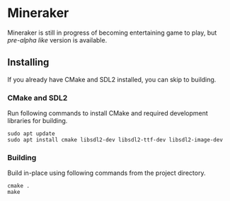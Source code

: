 # Mineraker
Mineraker is still in progress of becoming entertaining game to play, but *pre-alpha like* version is available.

## Installing
If you already have CMake and SDL2 installed, you can skip to building.

### CMake and SDL2
Run following commands to install CMake and required development libraries for building.
```shell
sudo apt update
sudo apt install cmake libsdl2-dev libsdl2-ttf-dev libsdl2-image-dev
```

### Building

Build in-place using following commands from the project directory.
```shell
cmake .
make
```
